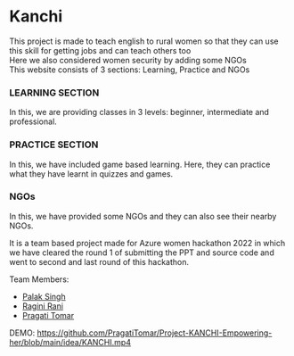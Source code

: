 
Kanchi
=======

This project is made to teach english to rural women so that they can use this skill for getting jobs and can teach others too  
Here we also considered women security by adding some NGOs  
This website consists of 3 sections: Learning, Practice and NGOs

### LEARNING SECTION

In this, we are providing classes in 3 levels: beginner, intermediate and professional.

### **PRACTICE SECTION**

In this, we have included game based learning. Here, they can practice what they have learnt in quizzes and games.

### **NGOs**

In this, we have provided some NGOs and they can also see their nearby NGOs.

It is a team based project made for Azure women hackathon 2022 in which we have cleared the round 1 of submitting the PPT and source code and went to second and last round of this hackathon.

Team Members:  

*   [Palak Singh](https://github.com/Palak-13)
*   [Ragini Rani](https://github.com/ragini6)
*   [Pragati Tomar](https://github.com/PragatiTomar)

DEMO: https://github.com/PragatiTomar/Project-KANCHI-Empowering-her/blob/main/idea/KANCHI.mp4
